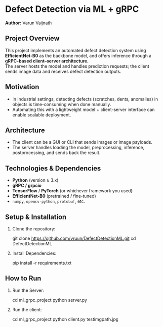 # Defect Detection via ML + gRPC

**Author:** Varun Vaijnath 

## Project Overview

This project implements an automated defect detection system using **EfficientNet-B0** as the backbone model, and offers inference through a **gRPC-based client–server architecture**.  
The server hosts the model and handles prediction requests; the client sends image data and receives defect detection outputs.

## Motivation

- In industrial settings, detecting defects (scratches, dents, anomalies) in objects is time-consuming when done manually.  
- Automating this with a lightweight model + client-server interface can enable scalable deployment.  

## Architecture

- The client can be a GUI or CLI that sends images or image payloads.  
- The server handles loading the model, preprocessing, inference, postprocessing, and sends back the result.

## Technologies & Dependencies

- **Python** (version ≥ 3.x)  
- **gRPC / grpcio**  
- **TensorFlow** / **PyTorch** (or whichever framework you used)  
- **EfficientNet-B0** (pretrained / fine-tuned)  
- `numpy`, `opencv-python`, `protobuf`, etc.  

## Setup & Installation

1. Clone the repository:  
   
   git clone https://github.com/vruun/DefectDetectionML.git
   cd DefectDetectionML
   
3. Install Dependencies:
   
   pip install -r requirements.txt

## How to Run

1. Run the Server:
   
   cd ml_grpc_project
   python server.py
  
2. Run the client:
   
   cd ml_grpc_project
   python client.py testimgpath.jpg


